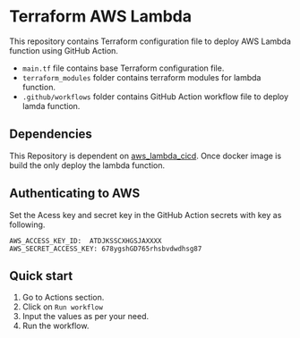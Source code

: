 # Terraform AWS Lambda

This repository contains Terraform configuration file to deploy AWS Lambda function using GitHub Action.

- `main.tf` file contains base Terraform configuration file.
- `terraform_modules` folder contains terraform modules for lambda function.
- `.github/workflows` folder contains GitHub Action workflow file to deploy lamda function.

## Dependencies

This Repository is dependent on [aws_lambda_cicd](https://github.com/adityarajttn/aws_lambda_cicd). Once docker image is build the only deploy the lambda function. 


## Authenticating to AWS

Set the Acess key and secret key in the GitHub Action secrets with key as following.
```
AWS_ACCESS_KEY_ID:  ATDJKSSCXHGSJAXXXX
AWS_SECRET_ACCESS_KEY: 678ygshGD765rhsbvdwdhsg87
```


## Quick start

1. Go to Actions section.
2. Click on `Run workflow`
3. Input the values as per your need.
4. Run the workflow.
